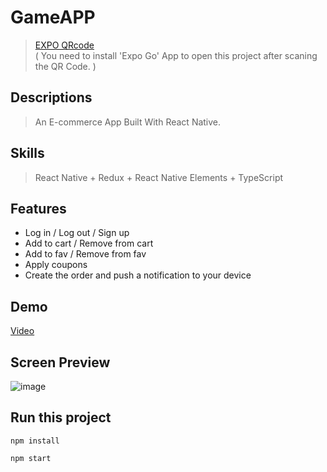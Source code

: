 # GameAPP
 > [EXPO QRcode](https://expo.io/@finnosamu/GameApp)       
 ( You need to install 'Expo Go' App to open this project after scaning the QR Code. )  

## Descriptions
> An E-commerce App Built With React Native.

## Skills
> React Native + Redux + React Native Elements + TypeScript
## Features
* Log in / Log out / Sign up  
* Add to cart / Remove from cart 
* Add to fav / Remove from fav
* Apply coupons
* Create the order and push a notification to your device 

## Demo
[Video](https://streamable.com/j229ge)
## Screen Preview
![image](https://github.com/owllion/Styled-component-practice/blob/main/CollageMaker_20210706_110116279.jpg)

## Run this project
```
npm install

npm start
```
